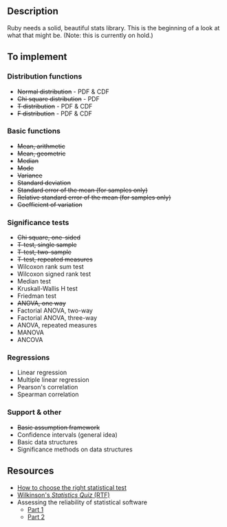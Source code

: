 Description
-----------

Ruby needs a solid, beautiful stats library. This is the beginning of a look at what that might be.
(Note: this is currently on hold.)

To implement
------------

### Distribution functions ###

- <del>Normal distribution</del> - PDF &amp; CDF
- <del>Chi square distribution</del> - PDF
- <del>T distribution</del> - PDF &amp; CDF
- <del>F distribution</del> - PDF &amp; CDF

### Basic functions ###

- <del>Mean, arithmetic</del>
- <del>Mean, geometric</del>
- <del>Median</del>
- <del>Mode</del>
- <del>Variance</del>
- <del>Standard deviation</del>
- <del>Standard error of the mean (for samples only)</del>
- <del>Relative standard error of the mean (for samples only)</del>
- <del>Coefficient of variation</del> 

### Significance tests ###

- <del>Chi square, one-sided</del>
- <del>T-test, single sample</del>
- <del>T-test, two-sample</del>
- <del>T-test, repeated measures<del>
- Wilcoxon rank sum test
- Wilcoxon signed rank test
- Median test
- Kruskall-Wallis H test
- Friedman test
- <del>ANOVA, one way</del>
- Factorial ANOVA, two-way
- Factorial ANOVA, three-way
- ANOVA, repeated measures
- MANOVA
- ANCOVA

### Regressions ###

- Linear regression
- Multiple linear regression
- Pearson's correlation
- Spearman correlation

### Support &amp; other ###

- <del>Basic assumption framework</del>
- Confidence intervals (general idea)
- Basic data structures
- Significance methods on data structures

Resources
---------

- [How to choose the right statistical test](http://www.graphpad.com/www/book/choose.html)
- [Wilkinson's *Statistics Quiz* (RTF)](http://tspintl-test.com/products/tsp/benchmarks/wilk.rtf)
- Assessing the reliability of statistical software
  - [Part 1](http://www.questia.com/googleScholar.qst?docId=5001390400)
  - [Part 2](http://www.questia.com/googleScholar.qst?docId=5001888610)
